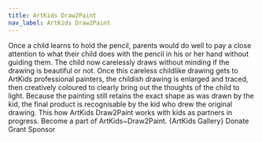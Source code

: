 ```yaml
---
title: ArtKids Draw2Paint
nav_label: ArtKids Draw2Paint
---
```

 Once a child learns to hold the pencil, parents would do well to pay a close attention to what their child does with the pencil in his or her hand without guiding them. The child now carelessly draws without minding if the drawing is beautiful or not. Once this careless childlike drawing gets to ArtKids professional painters, the childish drawing is enlarged and traced, then creatively coloured to clearly bring out the thoughts of the child to light. Because the painting still retains the exact shape as was drawn by the kid, the final product is recognisable by the kid who drew the original drawing. 
This how ArtKids Draw2Paint  works with kids as partners in progress.
Become a part of ArtKids~Draw2Paint.
{ArtKids Gallery}
Donate
Grant
Sponsor